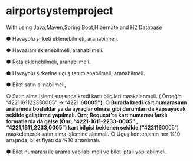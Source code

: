 # airportsystemproject
With using Java,Maven,Spring Boot,Hibernate and H2 Database

● Havayolu şirketi eklenebilmeli, aranabilmeli.

● Havaalanı eklenebilmeli, aranabilmeli.

● Rota eklenebilmeli, aranabilmeli.

● Havayolu şirketine uçuş tanımlanabilmeli, aranabilmeli.

● Bilet satın alınabilmeli,

○ Satın alma işlemi sırasında kredi kartı bilgileri maskelenmeli. ( Örneğin “4221161122330005” -> “422116******0005”).
○ Burada kredi kart numarasının aralarında boşluklar ya da ayraçlar olması gibi durumları da kapsayacak şekilde geliştirme yapılmalı. Örn; Request’te kart numarası farklı formatlarda da gelse (Önr; “4221-1611-2233-0005” , “4221,1611,2233,0005”) kart bilgisi beklenen şekilde (“422116******0005”) maskelenerek satın alma işlemine alınmalı.
○ Uçuş kontenjanın her %10 artışında, bilet fiyatı da %10 arttırılmalı.

● Bilet numarası ile arama yapılabilmeli ve bilet iptali yapılabilmeli.
